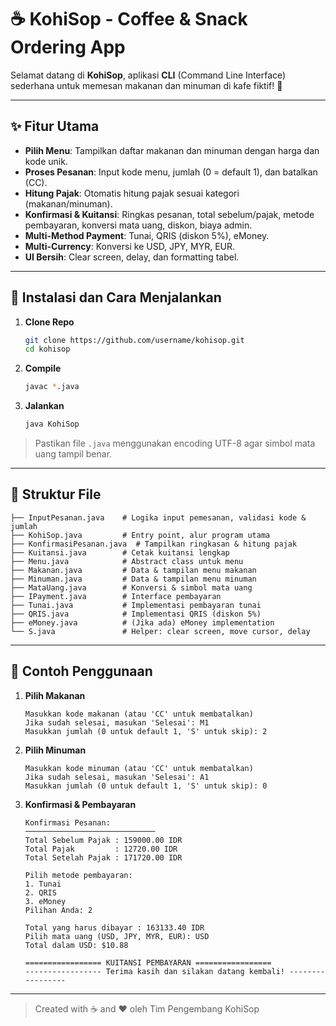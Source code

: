 # ☕️ KohiSop - Coffee & Snack Ordering App

Selamat datang di **KohiSop**, aplikasi **CLI** (Command Line Interface) sederhana untuk memesan makanan dan minuman di kafe fiktif! 🎉

---

## ✨ Fitur Utama

- **Pilih Menu**: Tampilkan daftar makanan dan minuman dengan harga dan kode unik.
- **Proses Pesanan**: Input kode menu, jumlah (0 = default 1), dan batalkan (CC).
- **Hitung Pajak**: Otomatis hitung pajak sesuai kategori (makanan/minuman).
- **Konfirmasi & Kuitansi**: Ringkas pesanan, total sebelum/pajak, metode pembayaran, konversi mata uang, diskon, biaya admin.
- **Multi-Method Payment**: Tunai, QRIS (diskon 5%), eMoney.
- **Multi-Currency**: Konversi ke USD, JPY, MYR, EUR.
- **UI Bersih**: Clear screen, delay, dan formatting tabel.

---

## 🚀 Instalasi dan Cara Menjalankan

1. **Clone Repo**
   ```bash
   git clone https://github.com/username/kohisop.git
   cd kohisop
   ```

2. **Compile**
   ```bash
   javac *.java
   ```

3. **Jalankan**
   ```bash
   java KohiSop
   ```

> Pastikan file `.java` menggunakan encoding UTF-8 agar simbol mata uang tampil benar.

---

## 🎯 Struktur File

```
├── InputPesanan.java    # Logika input pemesanan, validasi kode & jumlah
├── KohiSop.java         # Entry point, alur program utama
├── KonfirmasiPesanan.java  # Tampilkan ringkasan & hitung pajak
├── Kuitansi.java        # Cetak kuitansi lengkap
├── Menu.java            # Abstract class untuk menu
├── Makanan.java         # Data & tampilan menu makanan
├── Minuman.java         # Data & tampilan menu minuman
├── MataUang.java        # Konversi & simbol mata uang
├── IPayment.java        # Interface pembayaran
├── Tunai.java           # Implementasi pembayaran tunai
├── QRIS.java            # Implementasi QRIS (diskon 5%)
├── eMoney.java          # (Jika ada) eMoney implementation
└── S.java               # Helper: clear screen, move cursor, delay
```

---

## 📝 Contoh Penggunaan

1. **Pilih Makanan**
   ```
   Masukkan kode makanan (atau 'CC' untuk membatalkan)
   Jika sudah selesai, masukan 'Selesai': M1
   Masukkan jumlah (0 untuk default 1, 'S' untuk skip): 2
   ```

2. **Pilih Minuman**
   ```
   Masukkan kode minuman (atau 'CC' untuk membatalkan)
   Jika sudah selesai, masukan 'Selesai': A1
   Masukkan jumlah (0 untuk default 1, 'S' untuk skip): 0
   ```

3. **Konfirmasi & Pembayaran**
   ```
   Konfirmasi Pesanan:
   ─────────────────────────────
   Total Sebelum Pajak : 159000.00 IDR
   Total Pajak         : 12720.00 IDR
   Total Setelah Pajak : 171720.00 IDR

   Pilih metode pembayaran:
   1. Tunai
   2. QRIS
   3. eMoney
   Pilihan Anda: 2

   Total yang harus dibayar : 163133.40 IDR
   Pilih mata uang (USD, JPY, MYR, EUR): USD
   Total dalam USD: $10.88

   ================= KUITANSI PEMBAYARAN =================
   ----------------- Terima kasih dan silakan datang kembali! -----------------
   ```

---
> Created with ☕ and ❤️ oleh Tim Pengembang KohiSop

